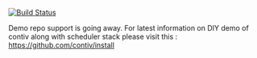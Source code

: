 [![Build Status](http://contiv.ngrok.io/view/Demo%20CI/job/Netplugin%20Installer%20Push%20Build%20Master/badge/icon)](http://contiv.ngrok.io/view/Demo%20CI/job/Netplugin%20Installer%20Push%20Build%20Master/)

Demo repo support is going away. For latest information on DIY demo of contiv along with scheduler stack please visit this :
https://github.com/contiv/install
